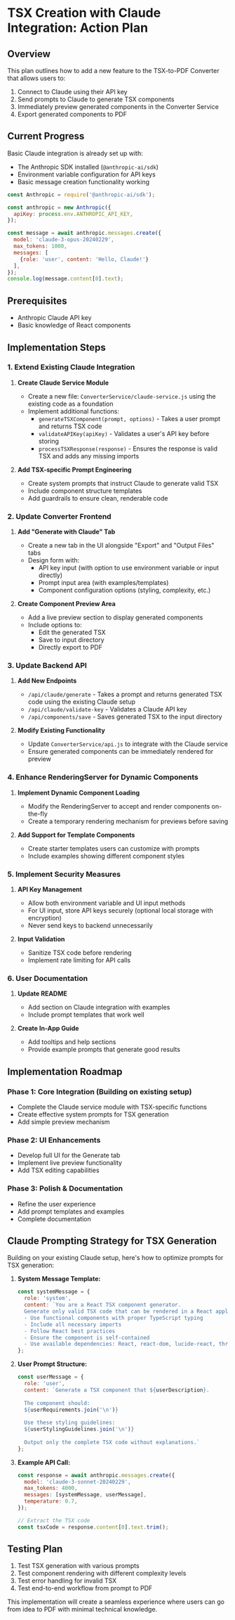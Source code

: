 # TSX Creation with Claude Integration: Action Plan

## Overview

This plan outlines how to add a new feature to the TSX-to-PDF Converter that allows users to:
1. Connect to Claude using their API key
2. Send prompts to Claude to generate TSX components
3. Immediately preview generated components in the Converter Service
4. Export generated components to PDF

## Current Progress

Basic Claude integration is already set up with:
- The Anthropic SDK installed (`@anthropic-ai/sdk`)
- Environment variable configuration for API keys
- Basic message creation functionality working

```javascript
const Anthropic = require('@anthropic-ai/sdk');

const anthropic = new Anthropic({
  apiKey: process.env.ANTHROPIC_API_KEY,
});

const message = await anthropic.messages.create({
  model: 'claude-3-opus-20240229',
  max_tokens: 1000,
  messages: [
    {role: 'user', content: 'Hello, Claude!'}
  ],
});
console.log(message.content[0].text);
```

## Prerequisites

- Anthropic Claude API key
- Basic knowledge of React components

## Implementation Steps

### 1. Extend Existing Claude Integration

1. **Create Claude Service Module**
   - Create a new file: `ConverterService/claude-service.js` using the existing code as a foundation
   - Implement additional functions:
     - `generateTSXComponent(prompt, options)` - Takes a user prompt and returns TSX code
     - `validateAPIKey(apiKey)` - Validates a user's API key before storing
     - `processTSXResponse(response)` - Ensures the response is valid TSX and adds any missing imports

2. **Add TSX-specific Prompt Engineering**
   - Create system prompts that instruct Claude to generate valid TSX
   - Include component structure templates
   - Add guardrails to ensure clean, renderable code

### 2. Update Converter Frontend

1. **Add "Generate with Claude" Tab**
   - Create a new tab in the UI alongside "Export" and "Output Files" tabs
   - Design form with:
     - API key input (with option to use environment variable or input directly)
     - Prompt input area (with examples/templates)
     - Component configuration options (styling, complexity, etc.)

2. **Create Component Preview Area**
   - Add a live preview section to display generated components
   - Include options to:
     - Edit the generated TSX
     - Save to input directory
     - Directly export to PDF

### 3. Update Backend API

1. **Add New Endpoints**
   - `/api/claude/generate` - Takes a prompt and returns generated TSX code using the existing Claude setup
   - `/api/claude/validate-key` - Validates a Claude API key
   - `/api/components/save` - Saves generated TSX to the input directory

2. **Modify Existing Functionality**
   - Update `ConverterService/api.js` to integrate with the Claude service
   - Ensure generated components can be immediately rendered for preview

### 4. Enhance RenderingServer for Dynamic Components

1. **Implement Dynamic Component Loading**
   - Modify the RenderingServer to accept and render components on-the-fly
   - Create a temporary rendering mechanism for previews before saving

2. **Add Support for Template Components**
   - Create starter templates users can customize with prompts
   - Include examples showing different component styles

### 5. Implement Security Measures

1. **API Key Management**
   - Allow both environment variable and UI input methods
   - For UI input, store API keys securely (optional local storage with encryption)
   - Never send keys to backend unnecessarily

2. **Input Validation**
   - Sanitize TSX code before rendering
   - Implement rate limiting for API calls

### 6. User Documentation

1. **Update README**
   - Add section on Claude integration with examples
   - Include prompt templates that work well

2. **Create In-App Guide**
   - Add tooltips and help sections
   - Provide example prompts that generate good results

## Implementation Roadmap

### Phase 1: Core Integration (Building on existing setup)
- Complete the Claude service module with TSX-specific functions
- Create effective system prompts for TSX generation
- Add simple preview mechanism

### Phase 2: UI Enhancements
- Develop full UI for the Generate tab
- Implement live preview functionality
- Add TSX editing capabilities

### Phase 3: Polish & Documentation
- Refine the user experience
- Add prompt templates and examples
- Complete documentation

## Claude Prompting Strategy for TSX Generation

Building on your existing Claude setup, here's how to optimize prompts for TSX generation:

1. **System Message Template:**
   ```javascript
   const systemMessage = {
     role: 'system',
     content: `You are a React TSX component generator. 
     Generate only valid TSX code that can be rendered in a React application.
     - Use functional components with proper TypeScript typing
     - Include all necessary imports
     - Follow React best practices
     - Ensure the component is self-contained
     - Use available dependencies: React, react-dom, lucide-react, three.js`
   };
   ```

2. **User Prompt Structure:**
   ```javascript
   const userMessage = {
     role: 'user',
     content: `Generate a TSX component that ${userDescription}.
     
     The component should:
     ${userRequirements.join('\n')}
     
     Use these styling guidelines:
     ${userStylingGuidelines.join('\n')}
     
     Output only the complete TSX code without explanations.`
   };
   ```

3. **Example API Call:**
   ```javascript
   const response = await anthropic.messages.create({
     model: 'claude-3-sonnet-20240229',
     max_tokens: 4000,
     messages: [systemMessage, userMessage],
     temperature: 0.7,
   });
   
   // Extract the TSX code
   const tsxCode = response.content[0].text.trim();
   ```

## Testing Plan

1. Test TSX generation with various prompts
2. Test component rendering with different complexity levels
3. Test error handling for invalid TSX
4. Test end-to-end workflow from prompt to PDF

This implementation will create a seamless experience where users can go from idea to PDF with minimal technical knowledge. 